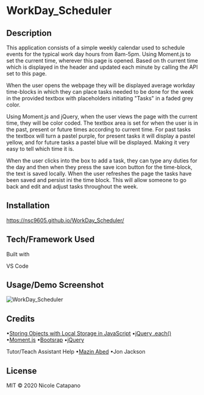 # WorkDay_Scheduler

## Description 

This application consists of a simple weekly calendar used to schedule events for the typical work day hours from 8am-5pm. Using Moment.js to set the current time, wherever this page is opened. Based on th current time which is displayed in the header and updated each minute by calling the API set to this page. 

When the user opens the webpage they will be displayed average workday time-blocks in which they can place tasks needed to be done for the week in the provided textbox with placeholders initiating "Tasks" in a faded grey color. 

Using Moment.js and jQuery, when the user views the page with the current time, they will be color coded. The textbox area is set for when the user is in the past, present or future times according to current time. For past tasks the textbox will turn a pastel purple, for present tasks it will display a pastel yellow, and for future tasks a pastel blue will be displayed. Making it very easy to tell which time it is. 

When the user clicks into the box to add a task, they can type any duties for the day and then when they press the save icon button for the time-block, the text is saved locally. When the user refreshes the page the tasks have been saved and persist ini the time block. This will allow someone to go back and edit and adjust tasks throughout the week. 


## Installation

https://nsc9605.github.io/WorkDay_Scheduler/


## Tech/Framework Used

Built with

VS Code


## Usage/Demo Screenshot
 
![WorkDay_Scheduler](Work-Day-Scheduler.gif)


## Credits

•[Storing Objects with Local Storage in JavaScript](https://youtu.be/AUOzvFzdIk4)
•[jQuery .each()](https://www.sitepoint.com/jquery-each-function-examples/)
•[Moment.js](https://momentjs.com/) 
•[Bootsrap](https://getbootstrap.com/)
•[jQuery](https://api.jquery.com/)

Tutor/Teach Assistant Help
•[Mazin Abed](mazin_a_abd@yahoo.com)
•Jon Jackson


## License

MIT © 2020 Nicole Catapano


